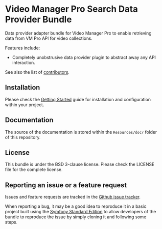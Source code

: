# Video Manager Pro Search Data Provider Bundle

Data provider adapter bundle for Video Manager Pro to enable retrieving data from VM Pro API for video collections.

Features include:

* Completely unobstrusive data provider plugin to abstract away any API interaction.

See also the list of [contributors](https://github.com/MovingImage24/VMProSearchDataProviderBundle/contributors).


## Installation

Please check the [Getting Started](Resources/doc/index.rst) guide for installation and configuration within your project.

## Documentation

The source of the documentation is stored within the `Resources/doc/` folder of this repository.

## License

This bundle is under the BSD 3-clause license. Please check the LICENSE file for the complete license.

## Reporting an issue or a feature request

Issues and feature requests are tracked in the [Github issue tracker](https://github.com/MovingImage24/VMProSearchDataProviderBundle/issues).

When reporting a bug, it may be a good idea to reproduce it in a basic project
built using the [Symfony Standard Edition](https://github.com/symfony/symfony-standard)
to allow developers of the bundle to reproduce the issue by simply cloning it
and following some steps.
